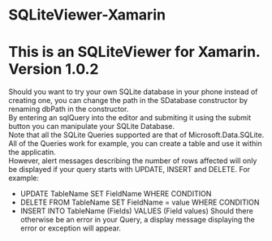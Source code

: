 # SQLiteViewer-Xamarin
# This is an SQLiteViewer for Xamarin. Version 1.0.2
Should you want to try your own SQLite database in your phone instead of creating one, you can change the path in the SDatabase constructor by renaming dbPath in the constructor.<br />
By entering an sqlQuery into the editor and submiting it using the submit button you can manipulate your SQLite Database. <br />
Note that all the SQLite Queries supported are that of Microsoft.Data.SQLite. <br />
All of the Queries work for example, you can create a table and use it within the applicatin. <br />
However, alert messages describing the number of rows affected will only be displayed if your query starts with UPDATE, INSERT and DELETE. For example:<br />
- UPDATE TableName SET FieldName WHERE CONDITION 
- DELETE FROM TableName SET FieldName = value WHERE CONDITION
- INSERT INTO TableName (Fields) VALUES (Field values)
Should there otherwise be an error in your Query, a display message displaying the error or exception will appear.
